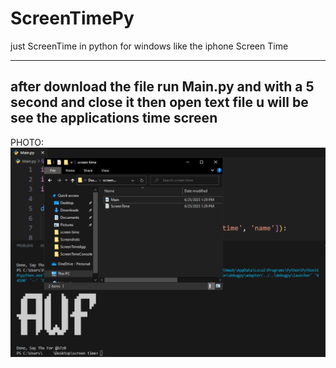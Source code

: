 # ScreenTimePy
just ScreenTime in python for windows like the iphone Screen Time 

-------------------------------------------------------------------------
after download the file run Main.py and with a 5 second and close it 
then open text file u will be see the applications time screen
-------------------------------------------------------------------------

PHOTO:
<img src="https://github.com/i3wF/ScreenTimePy/blob/main/ScreenTime.png" alt="toolimg" />

